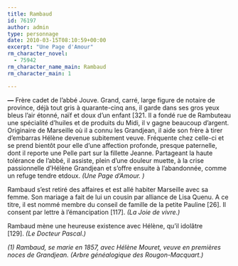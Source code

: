 ```yaml
---
title: Rambaud
id: 76197
author: admin
type: personnage
date: 2010-03-15T08:10:59+00:00
excerpt: "Une Page d'Amour"
rm_character_novel:
  - 75942
rm_character_name_main: Rambaud
rm_character_main: 1

---
```

**—** Frère cadet de l&rsquo;abbé Jouve. Grand, carré, large figure de notaire de province, déjà tout gris à quarante-cinq ans, il garde dans ses gros yeux bleus l&rsquo;air étonné, naïf et doux d&rsquo;un enfant [321. Il a fondé rue de Rambuteau une spécialité d&rsquo;huiles et de produits du Midi, il v gagne beaucoup d&rsquo;argent. Originaire de Marseille où il a connu les Grandjean, il aide son frère à tirer d&rsquo;embarras Hélène devenue subitement veuve. Fréquente chez celle-ci et se prend bientôt pour elle d&rsquo;une affection profonde, presque paternelle, dont il reporte une Pelle part sur la fillette Jeanne. Partageant la haute tolérance de l&rsquo;abbé, il assiste, plein d&rsquo;une douleur muette, à la crise passionnelle d&rsquo;Hélène Grandjean et s&rsquo;offre ensuite à l&rsquo;abandonnée, comme un refuge tendre etdoux. _(Une Page d&rsquo;Amour. )_

Rambaud s&rsquo;est retiré des affaires et est allé habiter Marseille avec sa femme. Son mariage a fait de lui un cousin par alliance de Lisa Quenu. A ce titre, il est nommé membre du conseil de famille de la petite Pauline [26]. Il consent par lettre à l&rsquo;émancipation [117]. _(La Joie de vivre.)_

Rambaud mène une heureuse existence avec Hélène, qu&rsquo;il idolâtre [129]. _(Le Docteur Pascal.)_

_(1) Rambaud, se marie en 1857, avec Hélène Mouret, veuve en premières noces de Grandjean. (Arbre généalogique des Rougon-Macquart.)_